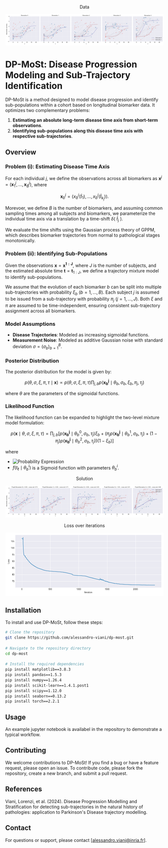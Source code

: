 <div align="center">
  Data
</div>

![data](fig_benchmarks/data.png)

# DP-MoSt: Disease Progression Modeling and Sub-Trajectory Identification

DP-MoSt is a method designed to model disease progression and identify sub-populations within a cohort based on longitudinal biomarker data. It optimizes two complementary problems: 

1. **Estimating an absolute long-term disease time axis from short-term observations**.
2. **Identifying sub-populations along this disease time axis with respective sub-trajectories**.

## Overview

### Problem (i): Estimating Disease Time Axis

For each individual $j$, we define the observations across all biomarkers as $\mathbf{x}^j = (\mathbf{x}^j_1, ..., \mathbf{x}^j_B)$, where 

$$
\mathbf{x}^j_b = (x_b^j(\hat t_{1}), ..., x_b^j(\hat{t}_{k_j})).
$$ 

Morevoer, we define $B$ is the number of biomarkers, and assuming common sampling times among all subjects and biomarkers, we parameterize the individual time axis via a translation by a time-shift $\delta ($ $\hat t_j$ $)$.

We evaluate the time shifts using the Gaussian process theory of GPPM, which describes biomarker trajectories from normal to pathological stages monotonically.

### Problem (ii): Identifying Sub-Populations

Given the observations $\mathbf{x} = \mathbf{x^{1:J}}$, where $J$ is the number of subjects, and the estimated absolute time $\mathbf{t} = \mathbf{t}_{1:J}$, we define a trajectory mixture model to identify sub-populations. 

We assume that the evolution of each biomarker $b$ can be split into multiple sub-trajectories with probability $\xi_b$ ($b=1, \ldots, B$). Each subject $j$ is assumed to be issued from a sub-trajectory with probability $\pi_j$ ($j=1, \ldots, J$). Both $\xi$ and $\pi$ are assumed to be time-independent, ensuring consistent sub-trajectory assignment across all biomarkers.

### Model Assumptions

- **Disease Trajectories**: Modeled as increasing sigmoidal functions.
- **Measurement Noise**: Modeled as additive Gaussian noise with standard deviation $\sigma = (\sigma_b)_{b=1}^B$.

### Posterior Distribution

The posterior distribution for the model is given by:

$$
p(\theta, \sigma, \xi, \pi, \tau \mid \mathbf{x}) \propto p(\theta, \sigma, \xi, \pi, \tau) \prod_{j,b} p(\mathbf{x_b^j} \mid \theta_b, \sigma_b, \xi_b, \pi_j, \tau_j)
$$

where $\theta$ are the parameters of the sigmoidal functions.

### Likelihood Function

The likelihood function can be expanded to highlight the two-level mixture model formulation:

$$
p(\mathbf{x} \mid \theta, \sigma, \xi, \pi, \tau) = \prod_{j,b} \left[ p(\mathbf{x_b^j} \mid \theta_b^0, \sigma_b, \tau_j)\xi_b + \left(\pi_j p(\mathbf{x_b^j} \mid \theta_b^1, \sigma_b, \tau_j) + (1-\pi_j) p(\mathbf{x_b^j} \mid \theta_b^2, \sigma_b, \tau_j) \right)(1-\xi_b) \right]
$$

where

- ![Probability Expression](https://latex.codecogs.com/svg.latex?p(\mathbf{x}_b^j%20\mid%20\theta_b^i,%20\sigma_b)%20=%20\prod_{\ell=1}^{k_j}%20\text{NormPDF}(x_b^j(t_\ell),%20f(t_\ell%20\mid%20\theta_b^i),%20\sigma_b))
- $f(t_\ell \mid \theta_b^i)$ is a Sigmoid function with parameters $\theta_b^i$.

<div align="center">
  Solution
</div>

![solution](fig_benchmarks/final_sol.png)


<div align="center">
  Loss over iterations
</div>

![solution](fig_benchmarks/loss.png)


## Installation

To install and use DP-MoSt, follow these steps:

```bash
# Clone the repository
git clone https://github.com/alessandro-viani/dp-most.git

# Navigate to the repository directory
cd dp-most

# Install the required dependencies
pip install matplotlib==3.8.3
pip install pandas==1.5.3
pip install numpy==1.26.4
pip install scikit-learn==1.4.1.post1
pip install scipy==1.12.0
pip install seaborn==0.13.2
pip install torch==2.2.1

```

## Usage

An example jupyter notebook is availabel in the repository to demonstrate a typical workflow.

## Contributing

We welcome contributions to DP-MoSt! If you find a bug or have a feature request, please open an issue. To contribute code, please fork the repository, create a new branch, and submit a pull request.

## References

Viani, Lorenzi, et al. (2024). Disease Progression Modelling and Stratification for detecting sub-trajectories in the natural history of pathologies: application to Parkinson's Disease trajectory modelling.

## Contact

For questions or support, please contact [alessandro.viani@inria.fr].
